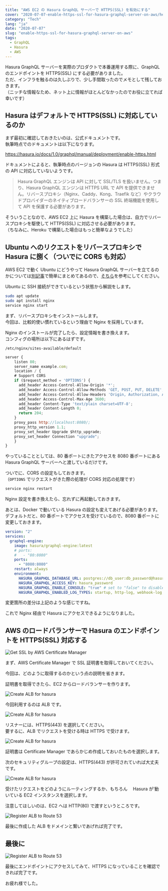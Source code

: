 ```yaml
---
title: "AWS EC2 の Hasura GraphQL サーバーで HTTPS(SSL) を有効にする"
cover: "2020-07-07-enable-https-ssl-for-hasura-graphql-server-on-aws/header.png"
category: "Tech"
lang: "ja"
date: "2020-07-07"
slug: "enable-https-ssl-for-hasura-graphql-server-on-aws"
tags:
  - GraphQL
  - Hasura
  - AWS
---
```


Hasura GraphQL サーバーを実際のプロダクトで本番運用する際に、GraphQL のエンドポイントを HTTPS(SSL) にする必要がありました。  
ただ、インフラを触るのは久しぶりで、少し手間取ったのでメモとして残しておきます。  
（ニッチな情報なため、ネット上に情報がほとんどなかったのでお役に立てれば幸いです）

## Hasura はデフォルトで HTTPS(SSL) に対応しているのか

まず最初に確認しておきたいのは、公式ドキュメントです。  
執筆時点でのドキュメントは以下になります。

https://hasura.io/docs/1.0/graphql/manual/deployment/enable-https.html

ドキュメントによると、執筆時点のバージョンの Hasura は HTTPS(SSL) 形式の API に対応していないようです。

> Hasura GraphQL エンジンは API に対して SSL/TLS を扱いません。つまり、Hasura GraphQL エンジンは HTTPS URL で API を提供できません。リバースプロキシ（Nginx、Caddy、Kong、Traefik など）やクラウドプロバイダーのネイティブロードバランサーの SSL 終端機能を使用して API を保護する必要があります。

そういうことなので、AWS EC2 上に Hasura を構築した場合は、自力でリバースプロキシを駆使して HTTPS(SSL) に対応させる必要があります。  
（ちなみに、Heroku で構築した場合はもっと簡単なようでした）

## Ubuntu へのリクエストをリバースプロキシで Hasura に捌く（ついでに CORS も対応）

AWS EC2 で動く Ubuntu にどうやって Hasura GraphQL サーバーを立てるのかについては[別記事](quick-build-graphql-server-for-aws-by-hasura)で簡単にまとめてあるので、[そちら](quick-build-graphql-server-for-aws-by-hasura)を参考にしてください。

Ubuntu に SSH 接続ができているという状態から解説をします。

```bash
sudo apt update
sudo apt install nginx
service nginx start
```

まず、リバースプロキシをインストールします。  
今回は、比較的使い慣れているという理由で Nginx を採用しています。

Nginx のインストールが完了したら、設定情報を書き換えます。  
コンフィグの場所は以下にあるはずです。

`/etc/nginx/sites-available/default`

```js
server {
	listen 80;
	server_name example.com;
	location / {
    # Support CORS
    if ($request_method = 'OPTIONS') {
      add_header Access-Control-Allow-Origin '*';
      add_header Access-Control-Allow-Methods 'GET, POST, PUT, DELETE';
      add_header Access-Control-Allow-Headers 'Origin, Authorization, Accept, Content-Type';
      add_header Access-Control-Max-Age 3600;
      add_header Content-Type 'text/plain charset=UTF-8';
      add_header Content-Length 0;
      return 204;
    }
    proxy_pass http://localhost:8080/;
    proxy_http_version 1.1;
    proxy_set_header Upgrade $http_upgrade;
    proxy_set_header Connection "upgrade";
	}
}

```

やっていることとしては、80 番ポートにきたアクセスを 8080 番ポートにある Hasura GraphQL サーバーへと渡しているだけです。

ついでに、CORS の設定もしておきます。  
（`OPTIONS` でリクエストがきた際の処理が CORS 対応の処理です）

```bash
service nginx restart
```

Nginx 設定を書き換えたら、忘れずに再起動しておきます。

あとは、Docker で動いている Hasura の設定も変えてあげる必要があります。  
デフォルトだと、80 番ポートでアクセスを受けているので、8080 番ポートに変更しておきます。

```yml
version: "2"
services:
  graphql-engine:
    image: hasura/graphql-engine:latest
    # ports:
    #   - "80:8080"
    ports:
      - "8080:8080"
    restart: always
    environment:
      HASURA_GRAPHQL_DATABASE_URL: postgres://db_user:db_password@hasura.123456789012.ap-northeast-1.rds.amazonaws.com:5432/db_name
      HASURA_GRAPHQL_ACCESS_KEY: hasura_password
      HASURA_GRAPHQL_ENABLE_CONSOLE: "true" # set to "false" to disable console
      HASURA_GRAPHQL_ENABLED_LOG_TYPES: startup, http-log, webhook-log, websocket-log, query-log
```

変更箇所の差分は上記のような感じですね。

これで Nginx 経由で Hasura にアクセスできるようになりました。

## AWS のロードバランサーで Hasura のエンドポイントを HTTPS(SSL) 対応する

![Get SSL by AWS Certificate Manager](./awc_cm_01.png)

まず、AWS Certificate Manager で SSL 証明書を取得しておいてください。

今回は、どのように取得するのかという点の説明を省きます。

証明書を取得できたら、EC2 からロードバランサーを作ります。

![Create ALB for hasura](./aws_alb_01.png)

今回利用するのは ALB です。

![Create ALB for hasura](./aws_alb_02.png)

リスナーには、HTTPS(443) を選択してください。  
要するに、ALB でリクエストを受ける時は HTTPS で受けます。

![Create ALB for hasura](./aws_alb_03.png)

証明書は Certificate Manager であらかじめ作成しておいたものを選択します。

次のセキュリティグループの設定は、HTTPS(443) が許可されていれば大丈夫です。

![Create ALB for hasura](./aws_alb_04.png)

受けたリクエストをどのようにルーティングするか、もちろん　 Hasura が’動いている EC2 インスタンスを選択します。

注意してほしいのは、EC2 へは HTTP(80) で渡すというところです。

![Register ALB to Route 53](./aws_route53_01.png)

最後に作成した ALB をドメインと繋いであげれば完了です。

## 最後に

![Register ALB to Route 53](./hasura_https_endpoint.png)

最後にエンドポイントにアクセスしてみて、HTTPS になっていることを確認できれば完了です。

お疲れ様でした。
